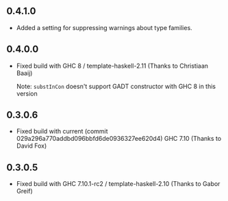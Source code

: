 ## 0.4.1.0

*   Added a setting for suppressing warnings about type families.

## 0.4.0.0

*   Fixed build with GHC 8 / template-haskell-2.11 (Thanks to Christiaan Baaij)

    Note: `substInCon` doesn't support GADT constructor with GHC 8 in this version

## 0.3.0.6

* Fixed build with current (commit 029a296a770addbd096bbfd6de0936327ee620d4) GHC 7.10 (Thanks to David Fox)

## 0.3.0.5

* Fixed build with GHC 7.10.1-rc2 / template-haskell-2.10 (Thanks to Gabor Greif)

